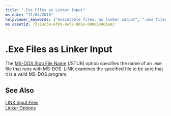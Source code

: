 ```yaml
---
title: ".Exe Files as Linker Input"
ms.date: "11/04/2016"
helpviewer_keywords: ["executable files, as linker output", ".exe files"]
ms.assetid: 73714c30-6f03-4e72-881e-090e5240ba93
---
```

# .Exe Files as Linker Input

The [MS-DOS Stub File Name](../../build/reference/stub-ms-dos-stub-file-name.md) (/STUB) option specifies the name of an .exe file that runs with MS-DOS. LINK examines the specified file to be sure that it is a valid MS-DOS program.

## See Also

[LINK Input Files](../../build/reference/link-input-files.md)<br/>
[Linker Options](../../build/reference/linker-options.md)